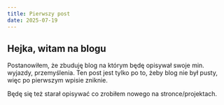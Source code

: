 ```yaml
---
title: Pierwszy post
date: 2025-07-19
---
```


## Hejka, witam na blogu

Postanowiłem, że zbuduję blog na którym będę opisywał swoje min. wyjazdy, przemyślenia. Ten post jest tylko po to, żeby blog nie był pusty, więc po pierwszym wpisie zniknie.

Będę się też starał opisywać co zrobiłem nowego na stronce/projektach.
